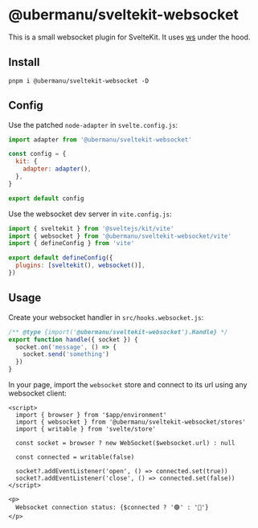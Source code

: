 # @ubermanu/sveltekit-websocket

This is a small websocket plugin for SvelteKit. It uses [ws](https://github.com/websockets/ws) under the hood.

## Install

    pnpm i @ubermanu/sveltekit-websocket -D

## Config

Use the patched `node-adapter` in `svelte.config.js`:

```js
import adapter from '@ubermanu/sveltekit-websocket'

const config = {
  kit: {
    adapter: adapter(),
  },
}

export default config
```

Use the websocket dev server in `vite.config.js`:

```js
import { sveltekit } from '@sveltejs/kit/vite'
import { websocket } from '@ubermanu/sveltekit-websocket/vite'
import { defineConfig } from 'vite'

export default defineConfig({
  plugins: [sveltekit(), websocket()],
})
```

## Usage

Create your websocket handler in `src/hooks.websocket.js`:

```js
/** @type {import('@ubermanu/sveltekit-websocket').Handle} */
export function handle({ socket }) {
  socket.on('message', () => {
    socket.send('something')
  })
}
```

In your page, import the `websocket` store and connect to its url using any websocket client:

```svelte
<script>
  import { browser } from '$app/environment'
  import { websocket } from '@ubermanu/sveltekit-websocket/stores'
  import { writable } from 'svelte/store'

  const socket = browser ? new WebSocket($websocket.url) : null

  const connected = writable(false)

  socket?.addEventListener('open', () => connected.set(true))
  socket?.addEventListener('close', () => connected.set(false))
</script>

<p>
  Websocket connection status: {$connected ? '🟢' : '🔴'}
</p>
```
